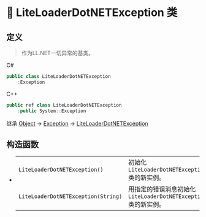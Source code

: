 # 🔖 LiteLoaderDotNETException 类

## 定义

> 作为LL.NET一切异常的基类。

C#
```cs
public class LiteLoaderDotNETException
    :Exception
```
C++
```cpp
public ref class LiteLoaderDotNETException
    :public System::Exception
```

继承 [Object](https://docs.microsoft.com/DotNET/api/system.object) → [Exception](https://docs.microsoft.com/DotNET/api/system.exception) → 
[LiteLoaderDotNETException](LiteLoaderDotNETException)

## 构造函数
- 
    |||
    |-|-|
     |`LiteLoaderDotNETException()`|初始化 `LiteLoaderDotNETException` 类的新实例。|
    |`LiteLoaderDotNETException(String)`|用指定的错误消息初始化 `LiteLoaderDotNETException` 类的新实例。|
